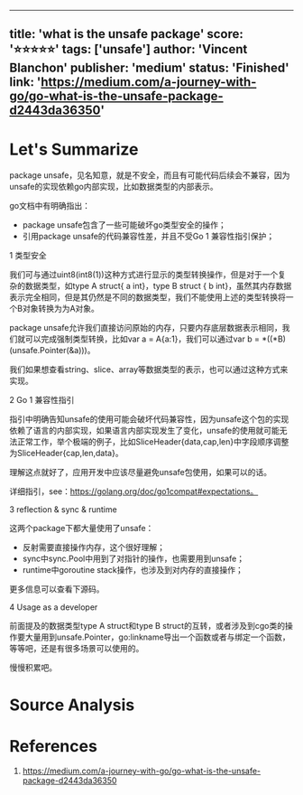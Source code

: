 
---
title: 'what is the unsafe package'
score: '⭐️⭐️⭐️⭐️⭐️'
tags: ['unsafe']
author: 'Vincent Blanchon'
publisher: 'medium'
status: 'Finished'
link: 'https://medium.com/a-journey-with-go/go-what-is-the-unsafe-package-d2443da36350'
---

# Let's Summarize

package unsafe，见名知意，就是不安全，而且有可能代码后续会不兼容，因为unsafe的实现依赖go内部实现，比如数据类型的内部表示。

go文档中有明确指出：
- package unsafe包含了一些可能破坏go类型安全的操作；
- 引用package unsafe的代码兼容性差，并且不受Go 1 兼容性指引保护；

1 类型安全

我们可与通过uint8(int8(1))这种方式进行显示的类型转换操作，但是对于一个复杂的数据类型，如type A struct{ a int}，type B struct { b int}，虽然其内存数据表示完全相同，但是其仍然是不同的数据类型，我们不能使用上述的类型转换将一个B对象转换为为A对象。

package unsafe允许我们直接访问原始的内存，只要内存底层数据表示相同，我们就可以完成强制类型转换，比如var a = A{a:1}，我们可以通过var b = *((*B)(unsafe.Pointer(&a)))。

我们如果想查看string、slice、array等数据类型的表示，也可以通过这种方式来实现。

2 Go 1 兼容性指引

指引中明确告知unsafe的使用可能会破坏代码兼容性，因为unsafe这个包的实现依赖了语言的内部实现，如果语言内部实现发生了变化，unsafe的使用就可能无法正常工作，举个极端的例子，比如SliceHeader{data,cap,len}中字段顺序调整为SliceHeader{cap,len,data}。

理解这点就好了，应用开发中应该尽量避免unsafe包使用，如果可以的话。

详细指引，see：https://golang.org/doc/go1compat#expectations。

3 reflection & sync & runtime

这两个package下都大量使用了unsafe：
- 反射需要直接操作内存，这个很好理解；
- sync中sync.Pool中用到了对指针的操作，也需要用到unsafe；
- runtime中goroutine stack操作，也涉及到对内存的直接操作；

更多信息可以查看下源码。

4 Usage as a developer

前面提及的数据类型type A struct和type B struct的互转，或者涉及到cgo类的操作要大量用到unsafe.Pointer，go:linkname导出一个函数或者与绑定一个函数，等等吧，还是有很多场景可以使用的。

慢慢积累吧。

# Source Analysis



# References
1. https://medium.com/a-journey-with-go/go-what-is-the-unsafe-package-d2443da36350
